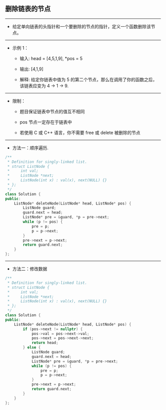 ## 删除链表的节点

--------------------

- 给定单向链表的头指针和一个要删除的节点的指针，定义一个函数删除该节点。

--------------------

- 示例 1：
    
    - 输入: head = [4,5,1,9], *pos = 5

    - 输出: [4,1,9]

    - 解释: 给定你链表中值为 5 的第二个节点，那么在调用了你的函数之后，该链表应变为 4 -> 1 -> 9.

--------------------

- 限制：

    - 题目保证链表中节点的值互不相同

    - pos 节点一定存在于链表中
    
    - 若使用 C 或 C++ 语言，你不需要 free 或 delete 被删除的节点

--------------------

- 方法一：顺序遍历.

```cpp
/**
 * Definition for singly-linked list.
 * struct ListNode {
 *     int val;
 *     ListNode *next;
 *     ListNode(int x) : val(x), next(NULL) {}
 * };
 */
class Solution {
public:
    ListNode* deleteNode(ListNode* head, ListNode* pos) {
        ListNode guard;
        guard.next = head;
        ListNode* pre = &guard, *p = pre->next;
        while (p != pos) {
            pre = p;
            p = p->next;
        }
        pre->next = p->next;
        return guard.next;
    }
};
```
--------------------

- 方法二：修改数据

```cpp
/**
 * Definition for singly-linked list.
 * struct ListNode {
 *     int val;
 *     ListNode *next;
 *     ListNode(int x) : val(x), next(NULL) {}
 * };
 */
class Solution {
public:
    ListNode* deleteNode(ListNode* head, ListNode* pos) {
        if (pos->next != nullptr) {
            pos->val = pos->next->val;
            pos->next = pos->next->next;
            return head;
        } else {
            ListNode guard;
            guard.next = head;
            ListNode* pre = &guard, *p = pre->next;
            while (p != pos) {
                pre = p;
                p = p->next;
            }
            pre->next = p->next;
            return guard.next;
        }
    }
};
```